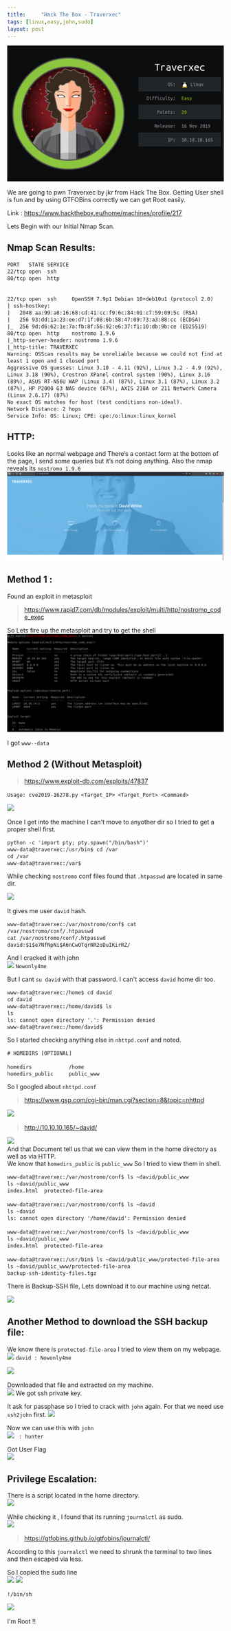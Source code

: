 ```yaml
---
title:     "Hack The Box - Traverxec"
tags: [linux,easy,john,sudo]
layout: post
---
```


![](https://raw.githubusercontent.com/0xw0lf/0xw0lf.github.io/master/img/htb-traverxec/1.png)

We are going to pwn Traverxec by jkr from Hack The Box. Getting User shell is fun and by using GTFOBins correctly we can get Root easily.


Link : <https://www.hackthebox.eu/home/machines/profile/217>


Lets Begin with our Initial Nmap Scan.

## Nmap Scan Results:

```
PORT   STATE SERVICE
22/tcp open  ssh
80/tcp open  http


22/tcp open  ssh     OpenSSH 7.9p1 Debian 10+deb10u1 (protocol 2.0)
| ssh-hostkey: 
|   2048 aa:99:a8:16:68:cd:41:cc:f9:6c:84:01:c7:59:09:5c (RSA)
|   256 93:dd:1a:23:ee:d7:1f:08:6b:58:47:09:73:a3:88:cc (ECDSA)
|_  256 9d:d6:62:1e:7a:fb:8f:56:92:e6:37:f1:10:db:9b:ce (ED25519)
80/tcp open  http    nostromo 1.9.6
|_http-server-header: nostromo 1.9.6
|_http-title: TRAVERXEC
Warning: OSScan results may be unreliable because we could not find at least 1 open and 1 closed port
Aggressive OS guesses: Linux 3.10 - 4.11 (92%), Linux 3.2 - 4.9 (92%), Linux 3.18 (90%), Crestron XPanel control system (90%), Linux 3.16 (89%), ASUS RT-N56U WAP (Linux 3.4) (87%), Linux 3.1 (87%), Linux 3.2 (87%), HP P2000 G3 NAS device (87%), AXIS 210A or 211 Network Camera (Linux 2.6.17) (87%)
No exact OS matches for host (test conditions non-ideal).
Network Distance: 2 hops
Service Info: OS: Linux; CPE: cpe:/o:linux:linux_kernel
```

## HTTP:

Looks like an normal webpage and There’s a contact form at the bottom of the page, I send some queries but it’s not doing anything. Also the nmap reveals its ``nostromo 1.9.6``
![](https://raw.githubusercontent.com/0xw0lf/0xw0lf.github.io/master/img/htb-traverxec/2.png)

## Method 1 :

Found an exploit in metasploit 

> https://www.rapid7.com/db/modules/exploit/multi/http/nostromo_code_exec

So Lets fire up the metasploit and try to get the shell
![](https://raw.githubusercontent.com/0xw0lf/0xw0lf.github.io/master/img/htb-traverxec/3.png)

I got ``www--data``

## Method 2 (Without Metasploit)

> https://www.exploit-db.com/exploits/47837

```Usage: cve2019-16278.py <Target_IP> <Target_Port> <Command>```

![](https://raw.githubusercontent.com/0xw0lf/0xw0lf.github.io/master/img/htb-traverxec/19.png)

Once I get into the machine I can't move to anyother dir so I tried to get a proper shell first.
```
python -c 'import pty; pty.spawn("/bin/bash")'
www-data@traverxec:/usr/bin$ cd /var
cd /var
www-data@traverxec:/var$ 
```

While checking ``nostromo`` conf files found that ``.htpasswd`` are located in same dir.<br/>

![](https://raw.githubusercontent.com/0xw0lf/0xw0lf.github.io/master/img/htb-traverxec/5.png)

It gives me user ``david`` hash.<br/>
```
www-data@traverxec:/var/nostromo/conf$ cat /var/nostromo/conf/.htpasswd
cat /var/nostromo/conf/.htpasswd
david:$1$e7NfNpNi$A6nCwOTqrNR2oDuIKirRZ/
```

And I cracked it with john <br/>
![](https://raw.githubusercontent.com/0xw0lf/0xw0lf.github.io/master/img/htb-traverxec/6.1.png) ``Nowonly4me``<br/>

But I cant ``su david`` with that password. I can't access ``david`` home dir too.<br/>
```
www-data@traverxec:/home$ cd david
cd david
www-data@traverxec:/home/david$ ls
ls
ls: cannot open directory '.': Permission denied
www-data@traverxec:/home/david$ 
```
So I started checking anything else in ``nhttpd.conf`` and noted.

```
# HOMEDIRS [OPTIONAL]

homedirs			/home
homedirs_public		public_www
```

So I googled about ``nhttpd.conf``

>https://www.gsp.com/cgi-bin/man.cgi?section=8&topic=nhttpd

![](https://raw.githubusercontent.com/0xw0lf/0xw0lf.github.io/master/img/htb-traverxec/7.png)

>http://10.10.10.165/~david/

![](https://raw.githubusercontent.com/0xw0lf/0xw0lf.github.io/master/img/htb-traverxec/8.png)<br/>
And that Document tell us that we can view them in the home directory as well as via HTTP.<br/>
We know that ``homedirs_public`` is ``public_www`` So I tried to view them in shell.

```
www-data@traverxec:/var/nostromo/conf$ ls ~david/public_www
ls ~david/public_www
index.html  protected-file-area

www-data@traverxec:/var/nostromo/conf$ ls ~david
ls ~david
ls: cannot open directory '/home/david': Permission denied

www-data@traverxec:/var/nostromo/conf$ ls ~david/public_www
ls ~david/public_www
index.html  protected-file-area

www-data@traverxec:/usr/bin$ ls ~david/public_www/protected-file-area
ls ~david/public_www/protected-file-area
backup-ssh-identity-files.tgz
```
There is Backup-SSH file, Lets download it to our machine using netcat.<br/>

![](https://raw.githubusercontent.com/0xw0lf/0xw0lf.github.io/master/img/htb-traverxec/20.png)

## Another Method to download the SSH backup file:

We know there is ``protected-file-area`` I tried to view them on my webpage.<br/>
![](https://raw.githubusercontent.com/0xw0lf/0xw0lf.github.io/master/img/htb-traverxec/9.png)
`` david : Nowonly4me `` 

![](https://raw.githubusercontent.com/0xw0lf/0xw0lf.github.io/master/img/htb-traverxec/10.png)

Downloaded that file and extracted on my machine.<br/>
![](https://raw.githubusercontent.com/0xw0lf/0xw0lf.github.io/master/img/htb-traverxec/11.png)
We got ssh private key.<br/>

It ask for passphase so I tried to crack with ``john`` again. For that we need use ``ssh2john`` first.
![](https://raw.githubusercontent.com/0xw0lf/0xw0lf.github.io/master/img/htb-traverxec/12.png)

Now we can use this with ``john``<br/>
![](https://raw.githubusercontent.com/0xw0lf/0xw0lf.github.io/master/img/htb-traverxec/13.png) `` : hunter``

Got User Flag<br/>
![](https://raw.githubusercontent.com/0xw0lf/0xw0lf.github.io/master/img/htb-traverxec/14.png)

## Privilege Escalation:

There is a script located in the home directory.<br/>
![](https://raw.githubusercontent.com/0xw0lf/0xw0lf.github.io/master/img/htb-traverxec/15.png)

While checking it , I found that its running ``journalctl`` as sudo.<br/>
![](https://raw.githubusercontent.com/0xw0lf/0xw0lf.github.io/master/img/htb-traverxec/16.1.png)

>https://gtfobins.github.io/gtfobins/journalctl/

According to this ``journalctl`` we need to shrunk the terminal to two lines and then escaped via less.

So I copied the sudo line <br/>
![](https://raw.githubusercontent.com/0xw0lf/0xw0lf.github.io/master/img/htb-traverxec/16.png)
![](https://raw.githubusercontent.com/0xw0lf/0xw0lf.github.io/master/img/htb-traverxec/17.png)

`` !/bin/sh ``

![](https://raw.githubusercontent.com/0xw0lf/0xw0lf.github.io/master/img/htb-traverxec/18.png)

I'm Root !!






